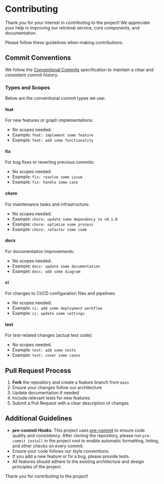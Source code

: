 # Contributing

Thank you for your interest in contributing to the project! We appreciate your help in improving our retrieval service, core components, and documentation.

Please follow these guidelines when making contributions.

## Commit Conventions

We follow the [Conventional Commits](https://www.conventionalcommits.org/) specification to maintain a clear and consistent commit history.

### Types and Scopes

Below are the conventional commit types we use:

#### feat

For new features or graph implementations:

- No scopes needed.
- Example: `feat: implement some feature`
- Example: `feat: add some functionality`

#### fix

For bug fixes or reverting previous commits:

- No scopes needed.
- Example: `fix: resolve some issue`
- Example: `fix: handle some case`

#### chore

For maintenance tasks and infrastructure:

- No scopes needed.
- Example: `chore: update some dependency to v0.1.0`
- Example: `chore: optimize some process`
- Example: `chore: refactor some code`

#### docs

For documentation improvements:

- No scopes needed.
- Example: `docs: update some documentation`
- Example: `docs: add some diagram`

#### ci

For changes to CI/CD configuration files and pipelines:

- No scopes needed.
- Example: `ci: add some deployment workflow`
- Example: `ci: update some settings`

#### test

For test-related changes (actual test code):

- No scopes needed.
- Example: `test: add some tests`
- Example: `test: cover some cases`

## Pull Request Process

1. **Fork** the repository and create a feature branch from `main`
2. Ensure your changes follow our architecture
3. Update documentation if needed
4. Include relevant tests for new features
5. Submit a Pull Request with a clear description of changes

## Additional Guidelines

- **pre-commit Hooks**: This project uses [pre-commit](https://pre-commit.com/) to ensure code quality and consistency. After cloning the repository, please run `pre-commit install` in the project root to enable automatic formatting, linting, and other checks on every commit.
- Ensure your code follows our style conventions.
- If you add a new feature or fix a bug, please provide tests.
- All features should adhere to the existing architecture and design principles of the project.

Thank you for contributing to the project!
